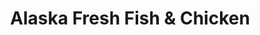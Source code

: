 ---
title: "Alaska Fresh Fish & Chicken"
url: /oak-park/alaska-fresh-fish-und-chicken/
shop: Metzgerei
---